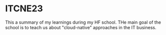 # ITCNE23
This a summary of my learnings during my HF school. THe main goal of the school is to teach us about "cloud-native" approaches in the IT business.
